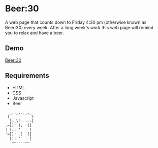 # Beer:30

A web page that counts down to Friday 4:30 pm (otherwise known as Beer:30) every
week. After a long week's work this web page will remind you to relax and have a
beer.

## Demo
[Beer:30](http://beer30.s3-website-us-west-2.amazonaws.com/)

## Requirements
- HTML
- CSS
- Javascript
- Beer

```
  _.._..,_,_
 (          )
  ]~,\"-.-~~[
.=])' (;  ([
| ]:: '    [
'=]): .)  ([
  |:: '    |
   ~~----~~
```
